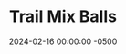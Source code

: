 ---
layout: post
title:  "Trail Mix Balls"
date:   2024-02-16 00:00:00 -0500
categories: 
- Recipes
- Finger Foods
permalink: /recipes/trail-mix-balls
image: /assets/Food/Finger Food/Trail Mix Balls/trail-ball.jpg
ing: trailball-ing
facts: trailball-facts
Prep: 10
Rest: 
Cook: 
Source1: https://www.youtube.com/watch?v=UBuKLzLTMLE
Source2: 
Description: Trail mix is one of my favorite snacks, and these bites take that idea, and instead blend them together to get bites of sweet and salty trail mix in every bite. The texture contrast between the crunchy nuts and chewy raisins makes them even more enjoyable to eat.
Instructions: 
- In a bowl, mash the banana with a fork. Roughly chop the raisins and nuts.  Mix in the rest of the ingredients<br><br>

- Roll into balls and place on a plate. Let chill in the fridge for an hour to harden
---
